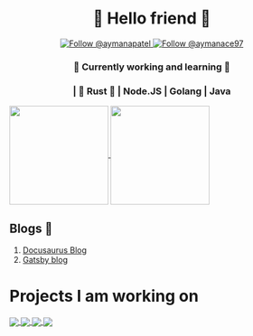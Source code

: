 
<h1 align="center">
  🤖 Hello friend 🤖
</h1>
<p align="center">
  <a href="https://twitter.com/@aymanapatel">
    <img src="https://img.shields.io/twitter/follow/aymanapatel?label=Follow%20Me&style=social" alt="Follow @aymanapatel" />
  </a>
  <a href="https://www.linkedin.com/in/aymanapatel">
    <img src="https://img.shields.io/badge/-Ayman Patel-blue?style=flat-square&logo=Linkedin&logoColor=white&link=https://www.linkedin.com/in/aymanapatel" alt="Follow @aymanace97" />
  </a>
</p>

<h3 align="center">
   🔭 Currently working and learning 🔭
   
</h3>

<h3 align="center">
 | 🦀 Rust 🦀 | Node.JS | Golang | Java
</h3>

<div>
<a href="https://github.com/anuraghazra/github-readme-stats">
  <!-- Change the `github-readme-stats.anuraghazra1.vercel.app` to `github-readme-stats.vercel.app`  -->
  <img align="center" src="https://github-readme-stats.vercel.app/api?username=aymanarif&show_icons=true&layout=compact&theme=radical" height="175px" />
</a>
<a href="https://github.com/anuraghazra/github-readme-stats">
  <!-- Change the `github-readme-stats.anuraghazra1.vercel.app` to `github-readme-stats.vercel.app`  -->
  <img align="center" src="https://github-readme-stats.vercel.app/api/top-langs/?username=AymanArif&hide=css&layout=compact&theme=radical" height="175px" />
</a>
</div>  

## Blogs 📄 

1. [Docusaurus Blog](https://github.com/AymanArif/docusaurus-blog)
2. [Gatsby blog](https://github.com/AymanArif/gatsby-blog-cms)

# Projects I am working on

<div>
<a href="https://github.com/AymanArif/golang-microservices">
  <img align="center" src="https://github-readme-stats.vercel.app/api/pin/?username=AymanArif&repo=golang-microservices" />
</a>
<a href="https://github.com/AymanArif/java-cli">
  <img align="center"  src="https://github-readme-stats.vercel.app/api/pin/?username=AymanArif&repo=java-cli" />
</a> 
<a href="https://github.com/AymanArif/gatsby-blog-cms">
  <img align="center" src="https://github-readme-stats.vercel.app/api/pin/?username=AymanArif&repo=gatsby-blog-cms" />
</a>   
<a href="https://github.com/AymanArif/graphql-app">
  <img align="center" src="https://github-readme-stats.vercel.app/api/pin/?username=AymanArif&repo=graphql-app" />
</a>     
 
<div>
 



<!--
**AymanArif/AymanArif** is a ✨ _special_ ✨ repository because its `README.md` (this file) appears on your GitHub profile.

Here are some ideas to get you started:

- 🔭 I’m currently working on ...
- 🌱 I’m currently learning ...
- 👯 I’m looking to collaborate on ...
- 🤔 I’m looking for help with ...
- 💬 Ask me about ...
- 📫 How to reach me: ...
- 😄 Pronouns: ...
- ⚡ Fun fact: ...
-->

